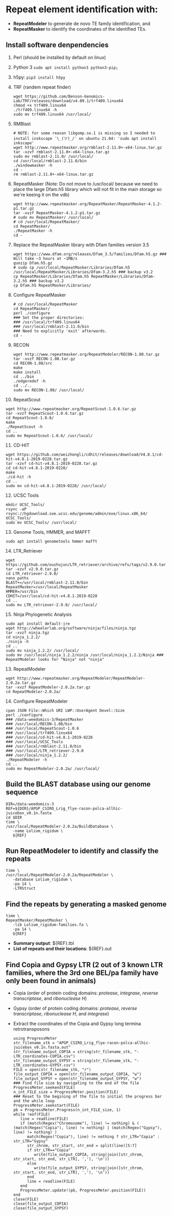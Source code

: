 # Repeat element identification with:
- **RepeatModeler** to generate de novo TE family identification, and
- **RepeatMasker** to identify the coordinates of the identified TEs.

## Install software denpendencies
1. Perl (should be installed by default on linux)
2. Python 3 `sudo apt install python3 python3-pip;`
3. h5py: `pip3 install h5py`
4. TRF (randem repeat finder)
   ```{sh}
   wget https://github.com/Benson-Genomics-Lab/TRF/releases/download/v4.09.1/trf409.linux64
   chmod +x trf409.linux64
   ./trf409.linux64 -h
   sudo mv trf409.linux64 /usr/local/
   ```
5. RMBlast
   ```{sh}
   # NOTE: for some reason libgomp.so.1 is missing so I needed to install inskscape ¯\_(ツ)_/¯ on ubuntu 21.04: 'sudo apt install inkscape'
   wget http://www.repeatmasker.org/rmblast-2.11.0+-x64-linux.tar.gz
   tar -xzvf rmblast-2.11.0+-x64-linux.tar.gz
   sudo mv rmblast-2.11.0/ /usr/local/
   cd /usr/local/rmblast-2.11.0/bin
   ./windowmasker -h
   cd -
   rm rmblast-2.11.0+-x64-linux.tar.gz
   ```
6. RepeatMasker (Note: Do not move to /usr/local/ because we need to place the large Dfam.h5 library which will not fit in the main storage so we're keeing it on the vdb)

   ```{sh}
   wget http://www.repeatmasker.org/RepeatMasker/RepeatMasker-4.1.2-p1.tar.gz
   tar -xvzf RepeatMasker-4.1.2-p1.tar.gz
   # sudo mv RepeatMasker/ /usr/local/
   # cd /usr/local/RepeatMasker/
   cd RepeatMasker/
   ./RepeatMasker -h
   cd -
   ```
7. Replace the RepeatMasker library with Dfam families version 3.5
   ```{sh}
   wget https://www.dfam.org/releases/Dfam_3.5/families/Dfam.h5.gz ### Will take ~3 hours at ~1MB/s
   gunzip Dfam.h5.gz
   # sudo cp /usr/local/RepeatMasker/Libraries/Dfam.h5 /usr/local/RepeatMasker/Libraries/Dfam-3.2.h5 ### backup v3.2
   cp RepeatMasker/Libraries/Dfam.h5 RepeatMasker/Libraries/Dfam-3.2.h5 ### backup v3.2
   cp Dfam.h5 RepeatMasker/Libraries/
   ```
8. Configure RepeatMasker
   ```{sh}
   # cd /usr/local/RepeatMasker
   cd RepeatMasker/
   perl ./configure
   ### Set the proper directories:
   ### /usr/local/trf409.linux64
   ### /usr/local/rmblast-2.11.0/bin
   ### Need to explicitly 'exit' afterwards.
   cd -
   ```
9. RECON
   ```{sh}
   wget http://www.repeatmasker.org/RepeatModeler/RECON-1.08.tar.gz
   tar -xvzf RECON-1.08.tar.gz
   cd RECON-1.08/src
   make
   make install
   cd ../bin
   ./edgeredef -h
   cd ../..
   sudo mv RECON-1.08/ /usr/local/
   ```
10. RepeatScout
   ```{sh}
   wget http://www.repeatmasker.org/RepeatScout-1.0.6.tar.gz
   tar -xvzf RepeatScout-1.0.6.tar.gz
   cd RepeatScout-1.0.6/
   make
   ./RepeatScout -h
   cd ..
   sudo mv RepeatScout-1.0.6/ /usr/local/
   ```
11. CD-HIT
   ```{sh}
   wget https://github.com/weizhongli/cdhit/releases/download/V4.8.1/cd-hit-v4.8.1-2019-0228.tar.gz
   tar -xzvf cd-hit-v4.8.1-2019-0228.tar.gz
   cd cd-hit-v4.8.1-2019-0228/
   make
   ./cd-hit -h
   cd ..
   sudo mv cd-hit-v4.8.1-2019-0228/ /usr/local/
   ```
12. UCSC Tools
   ```{sh}
   mkdir UCSC_Tools/
   rsync -aP rsync://hgdownload.soe.ucsc.edu/genome/admin/exe/linux.x86_64/ UCSC_Tools/
   sudo mv UCSC_Tools/ /usr/local/
   ```
13. Genome Tools, HMMER, and MAFFT
   ```{sh}
   sudo apt install genometools hmmer mafft
   ```
14. LTR_Retriever
   ```{sh}
   wget https://github.com/oushujun/LTR_retriever/archive/refs/tags/v2.9.0.tar.gz
   tar -xzvf v2.9.0.tar.gz
   cd LTR_retriever-2.9.0/
   nano paths
   BLAST+=/usr/local/rmblast-2.11.0/bin
   RepeatMasker=/usr/local/RepeatMasker
   HMMER=/usr/bin
   CDHIT=/usr/local/cd-hit-v4.8.1-2019-0228
   cd ..
   sudo mv LTR_retriever-2.9.0/ /usr/local/
   ```
15. Ninja Phylogenetic Analysis
   ```{sh}
   sudo apt install default-jre
   wget http://wheelerlab.org/software/ninja/files/ninja.tgz
   tar -xvzf ninja.tgz
   cd ninja_1.2.2/
   ./ninja -h
   cd ..
   sudo mv ninja_1.2.2/ /usr/local/
   sudo mv /usr/local/ninja_1.2.2/ninja /usr/local/ninja_1.2.2/Ninja ### RepeatModeler looks for "Ninja" not "ninja"
   ```
13. RepeatModeler
   ```{sh}
   wget http://www.repeatmasker.org/RepeatModeler/RepeatModeler-2.0.2a.tar.gz
   tar -xvzf RepeatModeler-2.0.2a.tar.gz
   cd RepeatModeler-2.0.2a/
   ```
14. Configure RepeatModeler
   ```{sh}
   cpan JSON File::Which URI LWP::UserAgent Devel::Size
   perl ./configure
   ### /data-weedomics-3/RepeatMasker
   ### /usr/local/RECON-1.08/bin
   ### /usr/local/RepeatScout-1.0.6
   ### /usr/local/trf409.linux64
   ### /usr/local/cd-hit-v4.8.1-2019-0228
   ### /usr/local/UCSC_Tools
   ### /usr/local/rmblast-2.11.0/bin
   ### /usr/local/LTR_retriever-2.9.0
   ### /usr/local/ninja_1.2.2/
   ./RepeatModeler -h
   cd ..
   sudo mv RepeatModeler-2.0.2a/ /usr/local/
   ```
## Build the BLAST database using our genome sequence
```{sh}
DIR=/data-weedomics-3
REF=${DIR}/APGP_CSIRO_Lrig_flye-racon-polca-allhic-juicebox_v0.1n.fasta
cd $DIR
time \
/usr/local/RepeatModeler-2.0.2a/BuildDatabase \
   -name Lolium_rigidum \
   ${REF}
```

## Run RepeatModeler to identify and classify the repeats
```{sh}
time \
/usr/local/RepeatModeler-2.0.2a/RepeatModeler \
   -database Lolium_rigidum \
   -pa 14 \
   -LTRStruct
```

## Find the repeats by generating a masked genome
```{sh}
time \
RepeatMasker/RepeatMasker \
   -lib Lolium_rigidum-families.fa \
   -pa 14 \
   ${REF}
```
- **Summary output**: ${REF}.tbl
- **List of repeats and their locations**: ${REF}.out


## Find Copia and Gypsy LTR (2 out of 3 known LTR families, where the 3rd one BEL/pa family have only been found in animals)
- Copia (order of protein coding domains: *protease*, *integrase*, *reverse transcriptase*, and *ribonuclease H*)

- Gypsy (order of protein coding domains: *protease*, *reverse transcriptase*, *ribonuclease H*, and *integrase*)

- Extract the coordinates of the Copia and Gypsy long termina retrotransposons
   ```{julia}
   using ProgressMeter
   str_filename_stk = "APGP_CSIRO_Lrig_flye-racon-polca-allhic-juicebox_v0.1n.fasta.out"
   str_filename_output_COPIA = string(str_filename_stk, "-LTR_coordinates-COPIA.csv")
   str_filename_output_GYPSY = string(str_filename_stk, "-LTR_coordinates-GYPSY.csv")
   FILE = open(str_filename_stk, "r")
   file_output_COPIA = open(str_filename_output_COPIA, "w")
   file_output_GYPSY = open(str_filename_output_GYPSY, "w")
   ### Find file size by navigating to the end of the file
   ProgressMeter.seekend(FILE)
   n_int_FILE_size = ProgressMeter.position(FILE)
   ### Reset to the begining of the file to initial the progress bar and the while loop
   ProgressMeter.seekstart(FILE)
   pb = ProgressMeter.Progress(n_int_FILE_size, 1)
   while !eof(FILE)
      line = readline(FILE)
      if (match(Regex("Chromosome"), line) != nothing) & ( (match(Regex("Copia"), line) != nothing) | (match(Regex("Gypsy"), line) != nothing) )
         match(Regex("Copia"), line) != nothing ? str_LTR="Copia" : str_LTR="Gypsy"
         str_chrom, str_start, str_end = split(line)[5:7]
         if str_LTR=="Copia"
            write(file_output_COPIA, string(join([str_chrom, str_start, str_end, str_LTR], ','), '\n'))
         else
            write(file_output_GYPSY, string(join([str_chrom, str_start, str_end, str_LTR], ','), '\n'))
         end
         line = readline(FILE)
      end
      ProgressMeter.update!(pb, ProgressMeter.position(FILE))
   end
   close(FILE)
   close(file_output_COPIA)
   close(file_output_GYPSY)
   ```




